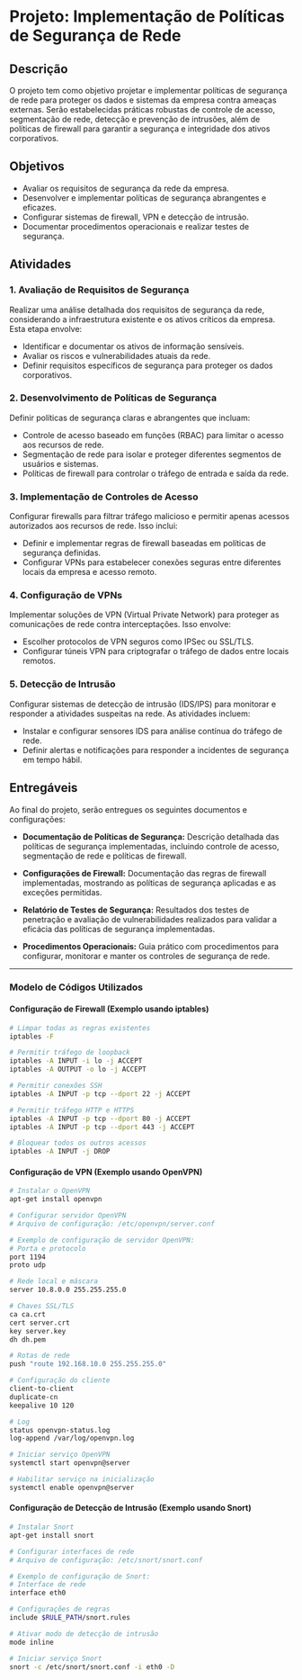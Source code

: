 # Projeto: Implementação de Políticas de Segurança de Rede

## Descrição

O projeto tem como objetivo projetar e implementar políticas de segurança de rede para proteger os dados e sistemas da empresa contra ameaças externas. Serão estabelecidas práticas robustas de controle de acesso, segmentação de rede, detecção e prevenção de intrusões, além de políticas de firewall para garantir a segurança e integridade dos ativos corporativos.

## Objetivos

- Avaliar os requisitos de segurança da rede da empresa.
- Desenvolver e implementar políticas de segurança abrangentes e eficazes.
- Configurar sistemas de firewall, VPN e detecção de intrusão.
- Documentar procedimentos operacionais e realizar testes de segurança.

## Atividades

### 1. Avaliação de Requisitos de Segurança

Realizar uma análise detalhada dos requisitos de segurança da rede, considerando a infraestrutura existente e os ativos críticos da empresa. Esta etapa envolve:

- Identificar e documentar os ativos de informação sensíveis.
- Avaliar os riscos e vulnerabilidades atuais da rede.
- Definir requisitos específicos de segurança para proteger os dados corporativos.

### 2. Desenvolvimento de Políticas de Segurança

Definir políticas de segurança claras e abrangentes que incluam:

- Controle de acesso baseado em funções (RBAC) para limitar o acesso aos recursos de rede.
- Segmentação de rede para isolar e proteger diferentes segmentos de usuários e sistemas.
- Políticas de firewall para controlar o tráfego de entrada e saída da rede.

### 3. Implementação de Controles de Acesso

Configurar firewalls para filtrar tráfego malicioso e permitir apenas acessos autorizados aos recursos de rede. Isso inclui:

- Definir e implementar regras de firewall baseadas em políticas de segurança definidas.
- Configurar VPNs para estabelecer conexões seguras entre diferentes locais da empresa e acesso remoto.

### 4. Configuração de VPNs

Implementar soluções de VPN (Virtual Private Network) para proteger as comunicações de rede contra interceptações. Isso envolve:

- Escolher protocolos de VPN seguros como IPSec ou SSL/TLS.
- Configurar túneis VPN para criptografar o tráfego de dados entre locais remotos.

### 5. Detecção de Intrusão

Configurar sistemas de detecção de intrusão (IDS/IPS) para monitorar e responder a atividades suspeitas na rede. As atividades incluem:

- Instalar e configurar sensores IDS para análise contínua do tráfego de rede.
- Definir alertas e notificações para responder a incidentes de segurança em tempo hábil.

## Entregáveis

Ao final do projeto, serão entregues os seguintes documentos e configurações:

- **Documentação de Políticas de Segurança:** Descrição detalhada das políticas de segurança implementadas, incluindo controle de acesso, segmentação de rede e políticas de firewall.

- **Configurações de Firewall:** Documentação das regras de firewall implementadas, mostrando as políticas de segurança aplicadas e as exceções permitidas.

- **Relatório de Testes de Segurança:** Resultados dos testes de penetração e avaliação de vulnerabilidades realizados para validar a eficácia das políticas de segurança implementadas.

- **Procedimentos Operacionais:** Guia prático com procedimentos para configurar, monitorar e manter os controles de segurança de rede.

---

### Modelo de Códigos Utilizados

#### Configuração de Firewall (Exemplo usando iptables)

```bash
# Limpar todas as regras existentes
iptables -F

# Permitir tráfego de loopback
iptables -A INPUT -i lo -j ACCEPT
iptables -A OUTPUT -o lo -j ACCEPT

# Permitir conexões SSH
iptables -A INPUT -p tcp --dport 22 -j ACCEPT

# Permitir tráfego HTTP e HTTPS
iptables -A INPUT -p tcp --dport 80 -j ACCEPT
iptables -A INPUT -p tcp --dport 443 -j ACCEPT

# Bloquear todos os outros acessos
iptables -A INPUT -j DROP
```

#### Configuração de VPN (Exemplo usando OpenVPN)

```bash
# Instalar o OpenVPN
apt-get install openvpn

# Configurar servidor OpenVPN
# Arquivo de configuração: /etc/openvpn/server.conf

# Exemplo de configuração de servidor OpenVPN:
# Porta e protocolo
port 1194
proto udp

# Rede local e máscara
server 10.8.0.0 255.255.255.0

# Chaves SSL/TLS
ca ca.crt
cert server.crt
key server.key
dh dh.pem

# Rotas de rede
push "route 192.168.10.0 255.255.255.0"

# Configuração do cliente
client-to-client
duplicate-cn
keepalive 10 120

# Log
status openvpn-status.log
log-append /var/log/openvpn.log

# Iniciar serviço OpenVPN
systemctl start openvpn@server

# Habilitar serviço na inicialização
systemctl enable openvpn@server
```

#### Configuração de Detecção de Intrusão (Exemplo usando Snort)

```bash
# Instalar Snort
apt-get install snort

# Configurar interfaces de rede
# Arquivo de configuração: /etc/snort/snort.conf

# Exemplo de configuração de Snort:
# Interface de rede
interface eth0

# Configurações de regras
include $RULE_PATH/snort.rules

# Ativar modo de detecção de intrusão
mode inline

# Iniciar serviço Snort
snort -c /etc/snort/snort.conf -i eth0 -D
```

